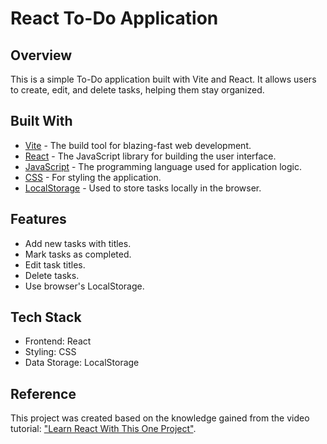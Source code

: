 # React To-Do Application

## Overview

This is a simple To-Do application built with Vite and React. It allows users to create, edit, and delete tasks, helping them stay organized.

## Built With

- [Vite](https://vitejs.dev/) - The build tool for blazing-fast web development.
- [React](https://reactjs.org/) - The JavaScript library for building the user interface.
- [JavaScript](https://www.javascript.com/) - The programming language used for application logic.
- [CSS](https://developer.mozilla.org/en-US/docs/Web/CSS) - For styling the application.
- [LocalStorage](https://developer.mozilla.org/en-US/docs/Web/API/Window/localStorage) - Used to store tasks locally in the browser.

## Features

- Add new tasks with titles.
- Mark tasks as completed.
- Edit task titles.
- Delete tasks.
- Use browser's LocalStorage.

## Tech Stack

- Frontend: React
- Styling: CSS
- Data Storage: LocalStorage

## Reference

This project was created based on the knowledge gained from the video tutorial: ["Learn React With This One Project"](https://www.youtube.com/watch?v=Rh3tobg7hEo&t=19s).
